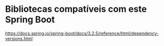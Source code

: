 # Bibliotecas compatíveis com este Spring Boot

https://docs.spring.io/spring-boot/docs/3.2.5/reference/html/dependency-versions.html